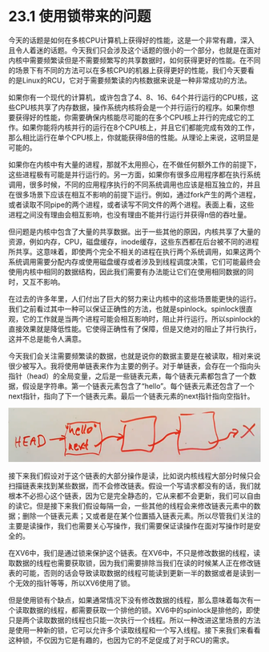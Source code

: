 # 23.1 使用锁带来的问题

今天的话题是如何在多核CPU计算机上获得好的性能，这是一个非常有趣，深入且令人着迷的话题。今天我们只会涉及这个话题的很小的一个部分，也就是在面对内核中需要频繁读但是不需要频繁写的共享数据时，如何获得更好的性能。在不同的场景下有不同的方法可以在多核CPU的机器上获得更好的性能，我们今天要看的是Linux的RCU，它对于需要频繁读的内核数据来说是一种非常成功的方法。

如果你有一个现代的计算机，或许包含了4、8、16、64个并行运行的CPU核，这些CPU核共享了内存数据，操作系统内核将会是一个并行运行的程序。如果你想要获得好的性能，你需要确保内核能尽可能的在多个CPU核上并行的完成它的工作。如果你能将内核并行的运行在8个CPU核上，并且它们都能完成有效的工作，那么相比运行在单个CPU核上，你就能获得8倍的性能。从理论上来说，这明显是可能的。

如果你在内核中有大量的进程，那就不太用担心，在不做任何额外工作的前提下，这些进程极有可能是并行运行的。另一方面，如果你有很多应用程序都在执行系统调用，很多时候，不同的应用程序执行的不同系统调用也应该是相互独立的，并且在很多场景下应该在相互不影响的前提下运行。例如，通过fork产生的两个进程，或者读取不同pipe的两个进程，或者读写不同文件的两个进程。表面上看，这些进程之间没有理由会相互影响，也没有理由不能并行运行并获得n倍的吞吐量。

但问题是内核中包含了大量的共享数据。出于一些其他的原因，内核共享了大量的资源，例如内存，CPU，磁盘缓存，inode缓存，这些东西都在后台被不同的进程所共享。这意味着，即使两个完全不相关的进程在执行两个系统调用，如果这两个系统调用需要分配内存或使用磁盘缓存或者涉及到线程调度决策，它们可能最终会使用内核中相同的数据结构，因此我们需要有办法能让它们在使用相同数据的同时，又互不影响。

在过去的许多年里，人们付出了巨大的努力来让内核中的这些场景能更快的运行。我们之前看过其中一种可以保证正确性的方法，也就是spinlock。spinlock很直观，它的工作就是当两个进程可能会相互影响时，阻止并行运行。所以spinlock的直接效果就是降低性能。它使得正确性有了保障，但是又绝对的阻止了并行执行，这并不总是能令人满意。

今天我们会关注需要频繁读的数据，也就是说你的数据主要是在被读取，相对来说很少被写入。我将使用单链表来作为主要的例子。对于单链表，会存在一个指向头指针（head）的全局变量，之后是一些链表元素，每个链表元素都包含了一个数据，假设是字符串。第一个链表元素包含了“hello”。每个链表元素还包含了一个next指针，指向了下一个链表元素。最后一个链表元素的next指针指向空指针。

![](../gitbook/assets/image%20%28697%29.png)

接下来我们假设对于这个链表的大部分操作是读，比如说内核线程大部分时候只会扫描链表来找到某些数据，而不会修改链表。假设一个写请求都没有的话，我们就根本不必担心这个链表，因为它是完全静态的，它从来都不会更新，我们可以自由的读它。但是接下来我们假设每隔一会，一些其他的线程会来修改链表元素中的数据；删除一个链表元素；又或者是在某个位置插入链表元素。所以尽管我们关注的主要是读操作，我们也需要关心写操作，我们需要保证读操作在面对写操作时是安全的。

在XV6中，我们是通过锁来保护这个链表。在XV6中，不只是修改数据的线程，读取数据的线程也需要获取锁，因为我们需要排除当我们在读的时候某人正在修改链表的可能，否则的话会导致读取数据的线程可能读到更新一半的数据或者是读到一个无效的指针等等，所以XV6使用了锁。

但是使用锁有个缺点，如果通常情况下没有修改数据的线程，那么意味着每次有一个读取数据的线程，都需要获取一个排他的锁。XV6中的spinlock是排他的，即使只是两个读取数据的线程也只能一次执行一个线程。所以一种改进这里场景的方法是使用一种新的锁，它可以允许多个读取线程和一个写入线程。接下来我们来看看这种锁，不仅因为它是有趣的，也因为它的不足促成了对于RCU的需求。

